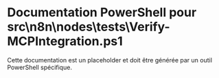# Documentation PowerShell pour src\n8n\nodes\tests\Verify-MCPIntegration.ps1

Cette documentation est un placeholder et doit être générée par un outil PowerShell spécifique.
